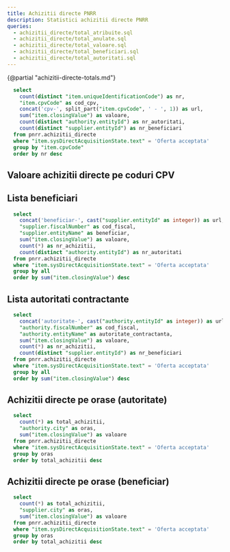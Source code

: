 ```yaml
---
title: Achizitii directe PNRR
description: Statistici achizitii directe PNRR
queries:
  - achizitii_directe/total_atribuite.sql
  - achizitii_directe/total_anulate.sql
  - achizitii_directe/total_valoare.sql
  - achizitii_directe/total_beneficiari.sql
  - achizitii_directe/total_autoritati.sql
---
```


{@partial "achizitii-directe-totals.md"}

```sql achizitii_directe_by_cpv
  select
    count(distinct "item.uniqueIdentificationCode") as nr,
    "item.cpvCode" as cod_cpv,
    concat('cpv-', split_part("item.cpvCode", ' - ', 1)) as url,
    sum("item.closingValue") as valoare,
    count(distinct "authority.entityId") as nr_autoritati,
    count(distinct "supplier.entityId") as nr_beneficiari
  from pnrr.achizitii_directe
  where "item.sysDirectAcquisitionState.text" = 'Oferta acceptata'
  group by "item.cpvCode"
  order by nr desc
```

## Valoare achizitii directe pe coduri CPV

<DataTable data={achizitii_directe_by_cpv} rowShading=true search=true>
  <Column id="nr" title="Nr" />
  <Column id="valoare" title="Valoare" fmt="num2m" />
  <Column id="url" title="CPV" contentType=link linkLabel=cod_cpv />
  <Column id="nr_autoritati" title="Nr autoritati" />
  <Column id="nr_beneficiari" title="Nr beneficiari" />
</DataTable>

<LineBreak/>

## Lista beneficiari

```sql achizitii_directe_beneficiari_valoare_mare
  select
    concat('beneficiar-', cast("supplier.entityId" as integer)) as url,
    "supplier.fiscalNumber" as cod_fiscal,
    "supplier.entityName" as beneficiar,
    sum("item.closingValue") as valoare,
    count(*) as nr_achizitii,
    count(distinct "authority.entityId") as nr_autoritati
  from pnrr.achizitii_directe
  where "item.sysDirectAcquisitionState.text" = 'Oferta acceptata'
  group by all
  order by sum("item.closingValue") desc
```

<DataTable data={achizitii_directe_beneficiari_valoare_mare} rowShading=true search=true rows=20>
  <Column id="url" title="Cod fiscal" contentType=link linkLabel=cod_fiscal />
  <Column id="beneficiar" title="Beneficiar" />
  <Column id="valoare" title="Valoare" fmt="num2m" />
  <Column id="nr_achizitii" title="Nr achizitii" />
  <Column id="nr_autoritati" title="Nr autoritati" />
</DataTable>

## Lista autoritati contractante

```sql lista_autoritati
  select
    concat('autoritate-', cast("authority.entityId" as integer)) as url,
    "authority.fiscalNumber" as cod_fiscal,
    "authority.entityName" as autoritate_contractanta,
    sum("item.closingValue") as valoare,
    count(*) as nr_achizitii,
    count(distinct "supplier.entityId") as nr_beneficiari
  from pnrr.achizitii_directe
  where "item.sysDirectAcquisitionState.text" = 'Oferta acceptata'
  group by all
  order by sum("item.closingValue") desc
```

<DataTable data={lista_autoritati} rowShading=true search=true rows=20>
  <Column id="url" title="Cod fiscal" contentType=link linkLabel=cod_fiscal />
  <Column id="autoritate_contractanta" title="Autoritate contractanta" />
  <Column id="valoare" title="Valoare" fmt="num2m" />
  <Column id="nr_achizitii" title="Nr achizitii" />
  <Column id="nr_beneficiari" title="Nr beneficiari" />
</DataTable>

## Achizitii directe pe orase (autoritate)

```sql achizitii_directe_by_city_autoritate
  select
    count(*) as total_achizitii, 
    "authority.city" as oras,
    sum("item.closingValue") as valoare
  from pnrr.achizitii_directe
  where "item.sysDirectAcquisitionState.text" = 'Oferta acceptata'
  group by oras
  order by total_achizitii desc
```

<DataTable data={achizitii_directe_by_city_autoritate} rowShading=true search=true>
  <Column id="oras" title="Oras" />
  <Column id="valoare" title="Valoare" fmt="num2m" />
  <Column id="total_achizitii" title="Total achizitii" />
</DataTable>

## Achizitii directe pe orase (beneficiar)

```sql achizitii_directe_by_city_beneficiar
  select
    count(*) as total_achizitii, 
    "supplier.city" as oras,
    sum("item.closingValue") as valoare
  from pnrr.achizitii_directe
  where "item.sysDirectAcquisitionState.text" = 'Oferta acceptata'
  group by oras
  order by total_achizitii desc
```

<DataTable data={achizitii_directe_by_city_beneficiar} rowShading=true search=true>
  <Column id="oras" title="Oras" />
  <Column id="valoare" title="Valoare" fmt="num2m" />
  <Column id="total_achizitii" title="Total achizitii" />
</DataTable>